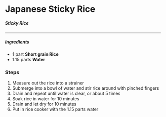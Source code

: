 # Japanese Sticky Rice

##### Sticky Rice

---

##### Ingredients

- 1 part **Short grain Rice**
- 1.15 parts **Water**

### Steps

1. Measure out the rice into a strainer
2. Submerge into a bowl of water and stir rice around with pinched fingers
3. Drain and repeat until water is clear, or about 5 times 
4. Soak rice in water for 10 minutes
5. Drain and let dry for 10 minutes
6. Put in rice cooker with the 1.15 parts water

